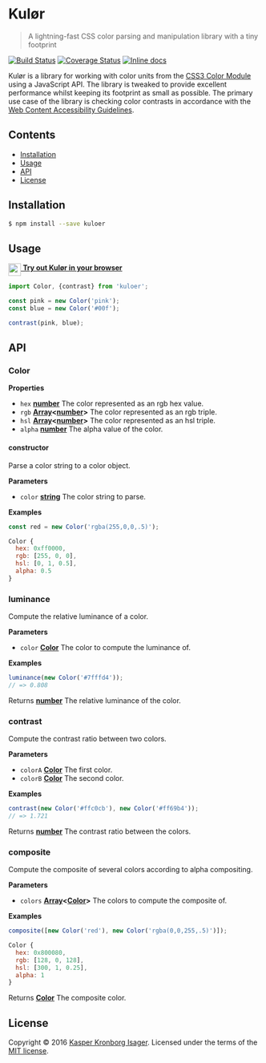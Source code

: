 # Kulør

> A lightning-fast CSS color parsing and manipulation library with a tiny footprint

[![Build Status](https://travis-ci.org/kasperisager/kuloer.svg?branch=master)](https://travis-ci.org/kasperisager/kuloer) [![Coverage Status](https://coveralls.io/repos/github/kasperisager/kuloer/badge.svg?branch=master)](https://coveralls.io/github/kasperisager/kuloer?branch=master) [![Inline docs](http://inch-ci.org/github/kasperisager/kuloer.svg?branch=master)](http://inch-ci.org/github/kasperisager/kuloer)

Kulør is a library for working with color units from the [CSS3 Color Module](https://www.w3.org/TR/css3-color) using a JavaScript API. The library is tweaked to provide excellent performance whilst keeping its footprint as small as possible. The primary use case of the library is checking color contrasts in accordance with the [Web Content Accessibility Guidelines](https://www.w3.org/TR/2008/REC-WCAG20-20081211/#contrast-ratiodef).

## Contents

-   [Installation](#installation)
-   [Usage](#usage)
-   [API](#api)
-   [License](#license)

## Installation

```sh
$ npm install --save kuloer
```

## Usage

[<img src=https://tonicdev.com/favicon.ico width=25 align=top> __Try out Kulør in your browser__](https://tonicdev.com/npm/kuloer)

```js
import Color, {contrast} from 'kuloer';

const pink = new Color('pink');
const blue = new Color('#00f');

contrast(pink, blue);
```

## API

<!-- Generated by documentation.js. Update this documentation by updating the source code. -->

### Color

**Properties**

-   `hex` **[number](https://developer.mozilla.org/en-US/docs/Web/JavaScript/Reference/Global_Objects/Number)** The color represented as an rgb hex value.
-   `rgb` **[Array](https://developer.mozilla.org/en-US/docs/Web/JavaScript/Reference/Global_Objects/Array)&lt;[number](https://developer.mozilla.org/en-US/docs/Web/JavaScript/Reference/Global_Objects/Number)>** The color represented as an rgb triple.
-   `hsl` **[Array](https://developer.mozilla.org/en-US/docs/Web/JavaScript/Reference/Global_Objects/Array)&lt;[number](https://developer.mozilla.org/en-US/docs/Web/JavaScript/Reference/Global_Objects/Number)>** The color represented as an hsl triple.
-   `alpha` **[number](https://developer.mozilla.org/en-US/docs/Web/JavaScript/Reference/Global_Objects/Number)** The alpha value of the color.

#### constructor

Parse a color string to a color object.

**Parameters**

-   `color` **[string](https://developer.mozilla.org/en-US/docs/Web/JavaScript/Reference/Global_Objects/String)** The color string to parse.

**Examples**

```javascript
const red = new Color('rgba(255,0,0,.5)');

Color {
  hex: 0xff0000,
  rgb: [255, 0, 0],
  hsl: [0, 1, 0.5],
  alpha: 0.5
}
```

### luminance

Compute the relative luminance of a color.

**Parameters**

-   `color` **[Color](#color)** The color to compute the luminance of.

**Examples**

```javascript
luminance(new Color('#7fffd4'));
// => 0.808
```

Returns **[number](https://developer.mozilla.org/en-US/docs/Web/JavaScript/Reference/Global_Objects/Number)** The relative luminance of the color.

### contrast

Compute the contrast ratio between two colors.

**Parameters**

-   `colorA` **[Color](#color)** The first color.
-   `colorB` **[Color](#color)** The second color.

**Examples**

```javascript
contrast(new Color('#ffc0cb'), new Color('#ff69b4'));
// => 1.721
```

Returns **[number](https://developer.mozilla.org/en-US/docs/Web/JavaScript/Reference/Global_Objects/Number)** The contrast ratio between the colors.

### composite

Compute the composite of several colors according to alpha compositing.

**Parameters**

-   `colors` **[Array](https://developer.mozilla.org/en-US/docs/Web/JavaScript/Reference/Global_Objects/Array)&lt;[Color](#color)>** The colors to compute the composite of.

**Examples**

```javascript
composite([new Color('red'), new Color('rgba(0,0,255,.5)')]);

Color {
  hex: 0x800080,
  rgb: [128, 0, 128],
  hsl: [300, 1, 0.25],
  alpha: 1
}
```

Returns **[Color](#color)** The composite color.

## License

Copyright © 2016 [Kasper Kronborg Isager](https://github.com/kasperisager). Licensed under the terms of the [MIT license](LICENSE.md).

